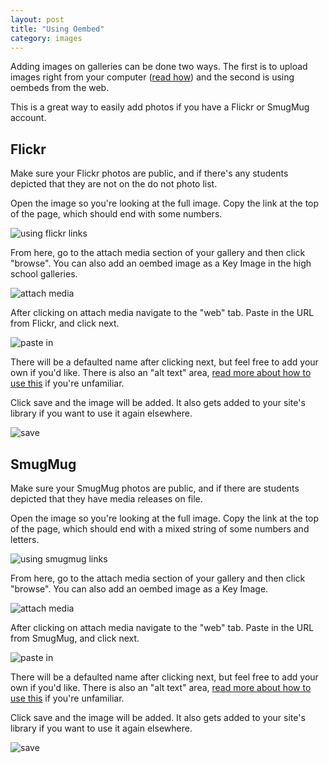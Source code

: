 ```yaml
---
layout: post
title: "Using Oembed"
category: images
---
```


Adding images on galleries can be done two ways. The first is to upload images right from your computer ([read how](/schoolsites-help/images/2014/07/15/adding-images/)) and the second is using oembeds from the web.

This is a great way to easily add photos if you have a Flickr or SmugMug account.

## Flickr

Make sure your Flickr photos are public, and if there's any students depicted that they are not on the do not photo list.

Open the image so you're looking at the full image. Copy the link at the top of the page, which should end with some numbers.

![using flickr links](/schoolsites-help/images/hs-files/using-flickr-url.png)

From here, go to the attach media section of your gallery and then click "browse". You can also add an oembed image as a Key Image in the high school galleries.

![attach media](/schoolsites-help/images/hs-files/attach-media.png)

After clicking on attach media navigate to the "web" tab. Paste in the URL from Flickr, and click next. 

![paste in](/schoolsites-help/images/hs-files/paste-in-flickr.png)

There will be a defaulted name after clicking next, but feel free to add your own if you'd like. There is also an "alt text" area, [read more about how to use this](/schoolsites-help/images/2014/07/15/adding-images/#alt) if you're unfamiliar.

Click save and the image will be added. It also gets added to your site's library if you want to use it again elsewhere.

![save](/schoolsites-help/images/hs-files/save-button.png)

## SmugMug

Make sure your SmugMug photos are public, and if there are students depicted that they have media releases on file.

Open the image so you're looking at the full image. Copy the link at the top of the page, which should end with a mixed string of some numbers and letters.

![using smugmug links](/schoolsites-help/images/hs-files/smugmug-add.png)

From here, go to the attach media section of your gallery and then click "browse". You can also add an oembed image as a Key Image.

![attach media](/schoolsites-help/images/hs-files/attach-media.png)

After clicking on attach media navigate to the "web" tab. Paste in the URL from SmugMug, and click next. 

![paste in](/schoolsites-help/images/hs-files/paste-in-flickr.png)

There will be a defaulted name after clicking next, but feel free to add your own if you'd like. There is also an "alt text" area, [read more about how to use this](/schoolsites-help/images/2014/07/15/adding-images/#alt) if you're unfamiliar.

Click save and the image will be added. It also gets added to your site's library if you want to use it again elsewhere.

![save](/schoolsites-help/images/hs-files/save-button.png)

